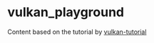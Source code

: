 # vulkan_playground

Content based on the tutorial by [vulkan-tutorial](https://vulkan-tutorial.com/)</br>